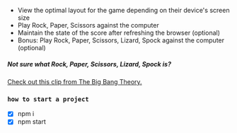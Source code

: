- View the optimal layout for the game depending on their device's screen size
- Play Rock, Paper, Scissors against the computer
- Maintain the state of the score after refreshing the browser (optional)
- Bonus: Play Rock, Paper, Scissors, Lizard, Spock against the computer (optional)

##### Not sure what Rock, Paper, Scissors, Lizard, Spock is?

[Check out this clip from The Big Bang Theory.](https://www.youtube.com/watch?v=YOUTUBE_VIDEO_ID_HERE)

### `how to start a project`

- [x] npm i
- [x] npm start
